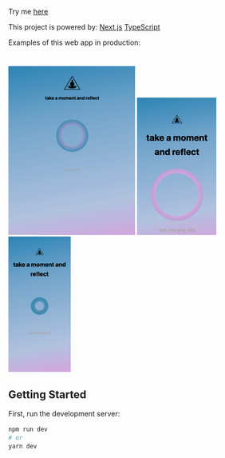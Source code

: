 Try me
[here](https://meditation-iota.vercel.app/)

This project is powered by:
[Next.js](https://nextjs.org/)
[TypeScript](https://www.typescriptlang.org/)

Examples of this web app in production:
#
![Ipad Pro](prod/meditationIpadPro.png)
![Pixel 2 XL](prod/meditationPixel2XL.png)
![Iphone 5 SE](prod/meditationIphone5SE.png)



## Getting Started

First, run the development server:

```bash
npm run dev
# or
yarn dev
```
